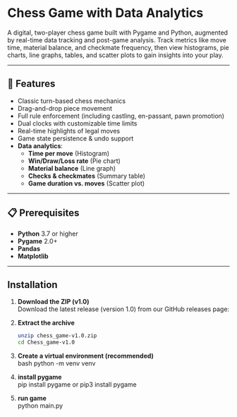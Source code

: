 # Chess Game with Data Analytics

A digital, two-player chess game built with Pygame and Python, augmented by real-time data tracking and post-game analysis.  Track metrics like move time, material balance, and checkmate frequency, then view histograms, pie charts, line graphs, tables, and scatter plots to gain insights into your play.

---

## 🔑 Features

- Classic turn-based chess mechanics  
- Drag-and-drop piece movement  
- Full rule enforcement (including castling, en-passant, pawn promotion)  
- Dual clocks with customizable time limits  
- Real-time highlights of legal moves  
- Game state persistence & undo support  
- **Data analytics**:  
  - **Time per move** (Histogram)  
  - **Win/Draw/Loss rate** (Pie chart)  
  - **Material balance** (Line graph)  
  - **Checks & checkmates** (Summary table)  
  - **Game duration vs. moves** (Scatter plot)  

---

## 📋 Prerequisites

- **Python** 3.7 or higher  
- **Pygame** 2.0+  
- **Pandas**  
- **Matplotlib**

---

## Installation

1. **Download the ZIP (v1.0)**  
   Download the latest release (version 1.0) from our GitHub releases page:  

2. **Extract the archive**  
   ```bash
   unzip chess_game-v1.0.zip
   cd Chess_game-v1.0

3. **Create a virtual environment (recommended)**<br>
    bash
    python -m venv venv
4. **install pygame**  
    pip install pygame or pip3 install pygame

5. **run game**  
   python main.py